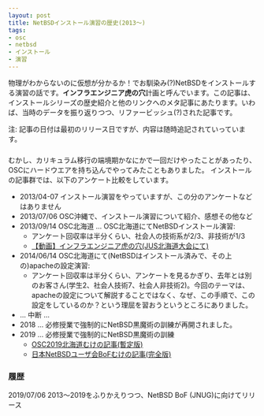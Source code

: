 ```yaml
---
layout: post
title: NetBSDインストール演習の歴史(2013〜)
tags:
- osc
- netbsd
- インストール
- 演習
---
```


物理がわからないのに仮想が分かるか！でお馴染み(?)NetBSDをインストールする演習の話です。**インフラエンジニア虎の穴**計画と呼んでいます。この記事は、インストールシリーズの歴史紹介と他のリンクへのメタ記事にあたります。いわば、当時のデータを振り返りつつ、リファービッシュ(?)された記事です。

注: 記事の日付は最初のリリース日ですが、内容は随時追記されていっています。

### 

むかし、カリキュラム移行の端境期かなにかで一回だけやったことがあったり、OSCにハードウエアを持ち込んでやってみたこともありました。
インストールの記事群では、以下のアンケート比較をしています。

- 2013/04-07 インストール演習をやっていますが、この分のアンケートなどはありません
- 2013/07/06 OSC沖縄で、インストール演習について紹介、感想その他など
- 2013/09/14 OSC北海道 ... OSC北海道にてNetBSDインストール演習:
    - アンケート回収率は半分くらい、社会人の技術系が2/3、非技術が1/3
    - [【動画】インフラエンジニア虎の穴(JUS北海道大会にて)](https://www.youtube.com/watch?v=FqaVMMMTbMk)
- 2014/06/14 OSC北海道にて(NetBSDはインストール済みで、その上の)apacheの設定演習:
    - アンケート回収率は半分くらい、アンケートを見るかぎり、去年とは別のお客さん(学生2、社会人技術7、社会人非技術2)。今回のテーマは、apacheの設定について解説することではなく、なぜ、この手順で、この設定をしているのか？という理屈を習おうというところにありました。
- ... 中断 ...
- 2018 ... 必修授業で強制的にNetBSD黒魔術の訓練が再開されました。
- 2019 ... 必修授業で強制的にNetBSD黒魔術の訓練
    - [OSC2019北海道むけの記事(暫定版)](https://technotes.fml.org/items/netbsd-install-exercise-2019-tmp)
    - [日本NetBSDユーザ会BoFむけの記事(完全版)](https://technotes.fml.org/items/netbsd-install-exercise-2019-all)


### 履歴

2019/07/06 2013〜2019をふりかえりつつ、NetBSD BoF (JNUG)に向けてリリース
